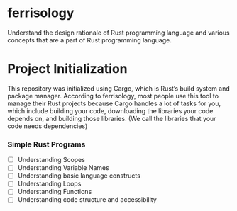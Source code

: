 # ferrisology
Understand the design rationale of Rust programming language and various concepts that are a part of Rust programming language.

# Project Initialization
This repository was initialized using Cargo, which is Rust’s build system and package manager. According to ferrisology, most people use this tool to manage their Rust projects because Cargo handles a lot of tasks for you, which include building your code, downloading the libraries your code depends on, and building those libraries. (We call the libraries that your code needs dependencies)

### Simple Rust Programs
- [ ] Understanding Scopes
- [ ] Understanding Variable Names
- [ ] Understanding basic language constructs
- [ ] Understanding Loops
- [ ] Understanding Functions
- [ ] Understanding code structure and accessibility
